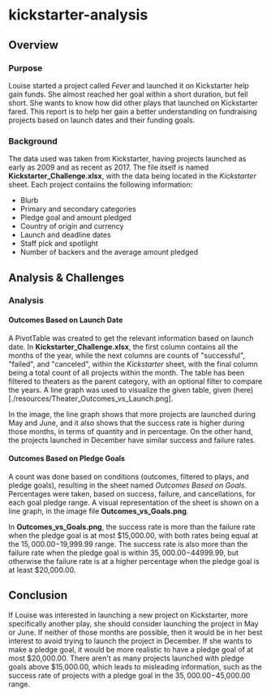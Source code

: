 # kickstarter-analysis

## Overview 

### Purpose

Louise started a project called _Fever_ and launched it on Kickstarter help gain funds. She almost reached her goal within a short duration, but fell short. She wants to know how did other plays that launched on Kickstarter fared. This report is to help her gain a better understanding on fundraising projects based on launch dates and their funding goals.

### Background

The data used was taken from Kickstarter, having projects launched as early as 2009 and as recent as 2017. The file itself is named **Kickstarter_Challenge.xlsx**, with the data being located in the *Kickstarter* sheet. Each project contaiins the following information:

* Blurb
* Primary and secondary categories
* Pledge goal and amount pledged
* Country of origin and currency
* Launch and deadline dates
* Staff pick and spotlight
* Number of backers and the average amount pledged

## Analysis & Challenges

### Analysis

#### Outcomes Based on Launch Date

A PivotTable was created to get the relevant information based on launch date. In **Kickstarter_Challenge.xlsx**, the first column contains all the months of the year, while the next columns are counts of "successful", "failed", and "canceled", within the *Kickstarter* sheet, with the final column being a total count of all projects within the month. The table has been filtered to theaters as the parent category, with an optional filter to compare the years. A line graph was used to visualize the given table, given (here)[./resources/Theater_Outcomes_vs_Launch.png].

In the image, the line graph shows that more projects are launched during May and June, and it also shows that the success rate is higher during those months, in terms of quantity and in percentage. On the other hand, the projects launched in December have similar success and failure rates.

#### Outcomes Based on Pledge Goals

A count was done based on conditions (outcomes, filtered to plays, and pledge goals), resulting in the sheet named _Outcomes Based on Goals_. Percentages were taken, based on success, failure, and cancellations, for each goal pledge range. A visual representation of the sheet is shown on a line graph, in the image file **Outcomes_vs_Goals.png**.

In **Outcomes_vs_Goals.png**, the success rate is more than the failure rate when the pledge goal is at most $15,000.00, with both rates being equal at the $15,000.00-$19,999.99 range. The success rate is also more than the failure rate when the pledge goal is within $35,000.00-$44999.99, but otherwise the failure rate is at a higher percentage when the pledge goal is at least $20,000.00.

## Conclusion

If Louise was interested in launching a new project on Kickstarter, more specifically another play, she should consider launching the project in May or June. If neither of those months are possible, then it would be in her best interest to avoid trying to launch the project in December. If she wants to make a pledge goal, it would be more realistic to have a pledge goal of at most $20,000.00. There aren't as many projects launched with pledge goals above $15,000.00, which leads to misleading information, such as the success rate of projects with a pledge goal in the $35,000.00-$45,000.00 range.
